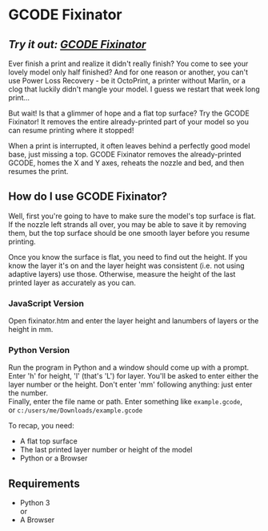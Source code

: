 # GCODE Fixinator
## *Try it out: [GCODE Fixinator](fixinator.htm)*


Ever finish a print and realize it didn't really finish? You come to see your lovely model only half finished? And for one reason or another, you can't use Power Loss Recovery - be it OctoPrint, a printer without Marlin, or a clog that luckily didn't mangle your model. I guess we restart that week long print...

But wait! Is that a glimmer of hope and a flat top surface? Try the GCODE Fixinator! It removes the entire already-printed part of your model so you can resume printing where it stopped! 

When a print is interrupted, it often leaves behind a perfectly good model base, just missing a top. GCODE Fixinator removes the already-printed GCODE, homes the X and Y axes, reheats the nozzle and bed, and then resumes the print.

## How do I use GCODE Fixinator?
Well, first you're going to have to make sure the model's top surface is flat. If the nozzle left strands all over, you may be able to save it by removing them, but the top surface should be one smooth layer before you resume printing. 

Once you know the surface is flat, you need to find out the height. If you know the layer it's on and the layer height was consistent (i.e. not using adaptive layers) use those. Otherwise, measure the height of the last printed layer as accurately as you can.

### JavaScript Version
Open fixinator.htm and enter the layer height and lanumbers of layers or the height in mm.

### Python Version
Run the program in Python and a window should come up with a prompt. 
Enter 'h' for height, 'l' (that's 'L') for layer.
You'll be asked to enter either the layer number or the height. Don't enter 'mm' following anything: just enter the number.  
Finally, enter the file name or path. Enter something like 
`example.gcode`,  
or `c:/users/me/Downloads/example.gcode`

To recap, you need: 
- A flat top surface
- The last printed layer number or height of the model
- Python or a Browser

## Requirements
- Python 3  
or 
- A Browser